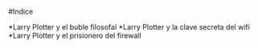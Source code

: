 #Indice

*Larry Plotter y el buble filosofal
*Larry Plotter y la clave secreta del wifi
*Larry Plotter y el prisionero del firewall
